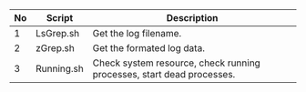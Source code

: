 | **No** | **Script** | **Description** |
| ---  | ---  | --- |
| 1 | LsGrep.sh | Get the log filename. |
| 2 | zGrep.sh | Get the formated log data. |
| 3 | Running.sh | Check system resource, check running processes, start dead processes. |
